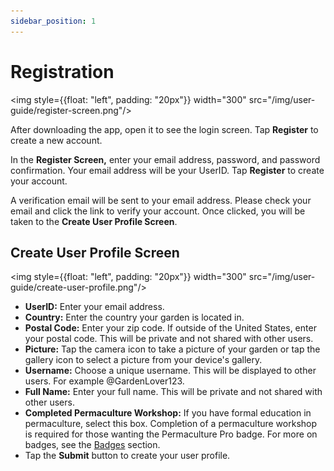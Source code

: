 ```yaml
---
sidebar_position: 1
---
```


# Registration

<img style={{float: "left", padding: "20px"}} width="300" src="/img/user-guide/register-screen.png"/>

After downloading the app, open it to see the login screen. Tap **Register** to create a new account.

In the **Register Screen,** enter your email address, password, and password confirmation. Your email address will be your UserID.  Tap **Register** to create your account.

A verification email will be sent to your email address.  Please check your email and click the link to verify your account.  Once clicked, you will be taken to the **Create User Profile Screen**.

<div style={{clear:"both"}}></div>

## Create User Profile Screen

<img style={{float: "left", padding: "20px"}} width="300" src="/img/user-guide/create-user-profile.png"/>

 - **UserID:** Enter your email address.
 - **Country:** Enter the country your garden is located in.
 - **Postal Code:** Enter your zip code.  If outside of the United States, enter your postal code.  This will be private and not shared with other users.
 - **Picture:** Tap the camera icon to take a picture of your garden or tap the gallery icon to select a picture from your device's gallery.
 - **Username:** Choose a unique username.  This will be displayed to other users.  For example @GardenLover123.
 - **Full Name:** Enter your full name.  This will be private and not shared with other users.
 - **Completed Permaculture Workshop:** If you have formal education in permaculture, select this box.  Completion of a permaculture workshop is required for those wanting the Permaculture Pro badge.  For more on badges, see the [Badges](/docs/user-guide/badges) section.
 - Tap the **Submit** button to create your user profile.

<div style={{clear:"both"}}></div>


